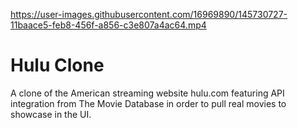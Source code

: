 https://user-images.githubusercontent.com/16969890/145730727-11baace5-feb8-456f-a856-c3e807a4ac64.mp4

# Hulu Clone

A clone of the American streaming website hulu.com featuring API integration from The Movie Database in order to pull real movies to showcase in the UI.
